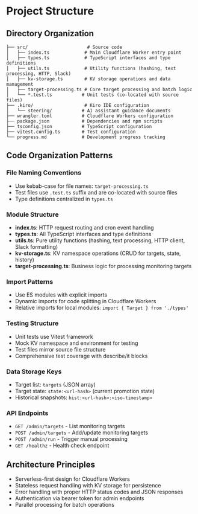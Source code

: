 # Project Structure

## Directory Organization

```
├── src/                      # Source code
│   ├── index.ts             # Main Cloudflare Worker entry point
│   ├── types.ts             # TypeScript interfaces and type definitions
│   ├── utils.ts             # Utility functions (hashing, text processing, HTTP, Slack)
│   ├── kv-storage.ts        # KV storage operations and data management
│   ├── target-processing.ts # Core target processing and batch logic
│   └── *.test.ts           # Unit tests (co-located with source files)
├── .kiro/                   # Kiro IDE configuration
│   └── steering/           # AI assistant guidance documents
├── wrangler.toml           # Cloudflare Workers configuration
├── package.json            # Dependencies and npm scripts
├── tsconfig.json           # TypeScript configuration
├── vitest.config.ts        # Test configuration
└── progress.md             # Development progress tracking
```

## Code Organization Patterns

### File Naming Conventions
- Use kebab-case for file names: `target-processing.ts`
- Test files use `.test.ts` suffix and are co-located with source files
- Type definitions centralized in `types.ts`

### Module Structure
- **index.ts**: HTTP request routing and cron event handling
- **types.ts**: All TypeScript interfaces and type definitions
- **utils.ts**: Pure utility functions (hashing, text processing, HTTP client, Slack formatting)
- **kv-storage.ts**: KV namespace operations (CRUD for targets, state, history)
- **target-processing.ts**: Business logic for processing monitoring targets

### Import Patterns
- Use ES modules with explicit imports
- Dynamic imports for code splitting in Cloudflare Workers
- Relative imports for local modules: `import { Target } from './types'`

### Testing Structure
- Unit tests use Vitest framework
- Mock KV namespace and environment for testing
- Test files mirror source file structure
- Comprehensive test coverage with describe/it blocks

### Data Storage Keys
- Target list: `targets` (JSON array)
- Target state: `state:<url-hash>` (current promotion state)
- Historical snapshots: `hist:<url-hash>:<iso-timestamp>`

### API Endpoints
- `GET /admin/targets` - List monitoring targets
- `POST /admin/targets` - Add/update monitoring targets
- `POST /admin/run` - Trigger manual processing
- `GET /healthz` - Health check endpoint

## Architecture Principles
- Serverless-first design for Cloudflare Workers
- Stateless request handling with KV storage for persistence
- Error handling with proper HTTP status codes and JSON responses
- Authentication via bearer token for admin endpoints
- Parallel processing for batch operations
